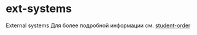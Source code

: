 # ext-systems
External systems 
Для более подробной информации см. [student-order](https://github.com/MaximusDraganoid/student-order/tree/main)
